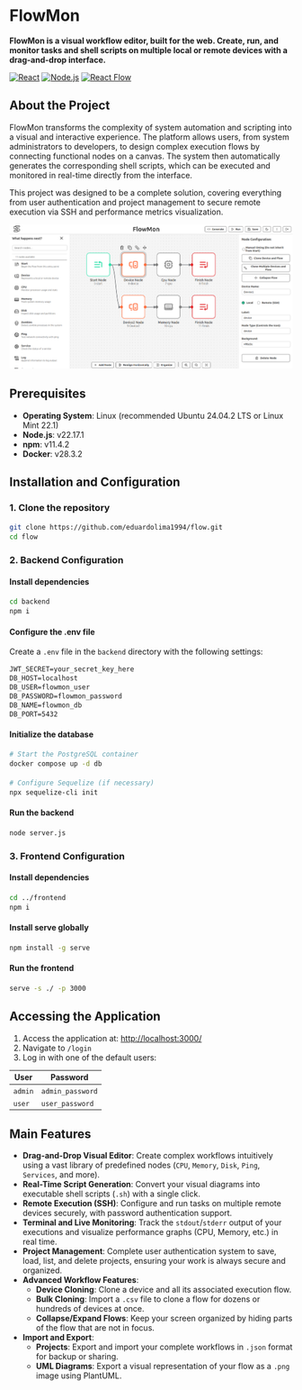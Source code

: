 # FlowMon

**FlowMon is a visual workflow editor, built for the web. Create, run, and monitor tasks and shell scripts on multiple local or remote devices with a drag-and-drop interface.**

[![React](https://img.shields.io/badge/React-18-blue?logo=react)](https://react.dev/)
[![Node.js](https://img.shields.io/badge/Node.js-20-green?logo=nodedotjs)](https://nodejs.org/)
[![React Flow](https://img.shields.io/badge/React_Flow-11-orange)](https://reactflow.dev/)

## About the Project

FlowMon transforms the complexity of system automation and scripting into a visual and interactive experience. The platform allows users, from system administrators to developers, to design complex execution flows by connecting functional nodes on a canvas. The system then automatically generates the corresponding shell scripts, which can be executed and monitored in real-time directly from the interface.

This project was designed to be a complete solution, covering everything from user authentication and project management to secure remote execution via SSH and performance metrics visualization.

![alt text](image.png)

## Prerequisites

- **Operating System**: Linux (recommended Ubuntu 24.04.2 LTS or Linux Mint 22.1)
- **Node.js**: v22.17.1
- **npm**: v11.4.2
- **Docker**: v28.3.2

## Installation and Configuration

### 1. Clone the repository

```bash
git clone https://github.com/eduardolima1994/flow.git
cd flow
```

### 2. Backend Configuration

#### Install dependencies
```bash
cd backend
npm i
```

#### Configure the .env file
Create a `.env` file in the `backend` directory with the following settings:

```env
JWT_SECRET=your_secret_key_here
DB_HOST=localhost 
DB_USER=flowmon_user
DB_PASSWORD=flowmon_password
DB_NAME=flowmon_db
DB_PORT=5432
```

#### Initialize the database
```bash
# Start the PostgreSQL container
docker compose up -d db

# Configure Sequelize (if necessary)
npx sequelize-cli init
```

#### Run the backend
```bash
node server.js
```

### 3. Frontend Configuration

#### Install dependencies
```bash
cd ../frontend
npm i
```

#### Install serve globally
```bash
npm install -g serve 
```

#### Run the frontend
```bash
serve -s ./ -p 3000
```

## Accessing the Application

1. Access the application at: [http://localhost:3000/](http://localhost:3000/)
2. Navigate to `/login`
3. Log in with one of the default users:

| User | Password |
|---------|-------|
| `admin` | `admin_password` |
| `user` | `user_password` |

## Main Features

- **Drag-and-Drop Visual Editor**: Create complex workflows intuitively using a vast library of predefined nodes (`CPU`, `Memory`, `Disk`, `Ping`, `Services`, and more).
- **Real-Time Script Generation**: Convert your visual diagrams into executable shell scripts (`.sh`) with a single click.
- **Remote Execution (SSH)**: Configure and run tasks on multiple remote devices securely, with password authentication support.
- **Terminal and Live Monitoring**: Track the `stdout`/`stderr` output of your executions and visualize performance graphs (CPU, Memory, etc.) in real time.
- **Project Management**: Complete user authentication system to save, load, list, and delete projects, ensuring your work is always secure and organized.
- **Advanced Workflow Features**:
  - **Device Cloning**: Clone a device and all its associated execution flow.
  - **Bulk Cloning**: Import a `.csv` file to clone a flow for dozens or hundreds of devices at once.
  - **Collapse/Expand Flows**: Keep your screen organized by hiding parts of the flow that are not in focus.
- **Import and Export**:
  - **Projects**: Export and import your complete workflows in `.json` format for backup or sharing.
  - **UML Diagrams**: Export a visual representation of your flow as a `.png` image using PlantUML.